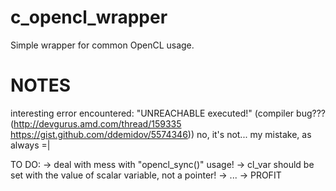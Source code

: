 c_opencl_wrapper
==============
Simple wrapper for common OpenCL usage.



NOTES
==============

interesting error encountered:
"UNREACHABLE executed!"
(compiler bug??? (http://devgurus.amd.com/thread/159335 https://gist.github.com/ddemidov/5574346))
no, it's not... my mistake, as always =|

TO DO:
-> deal with mess with "opencl_sync()" usage!
-> cl_var should be set with the value of scalar variable, not a pointer!
-> ...
-> PROFIT
